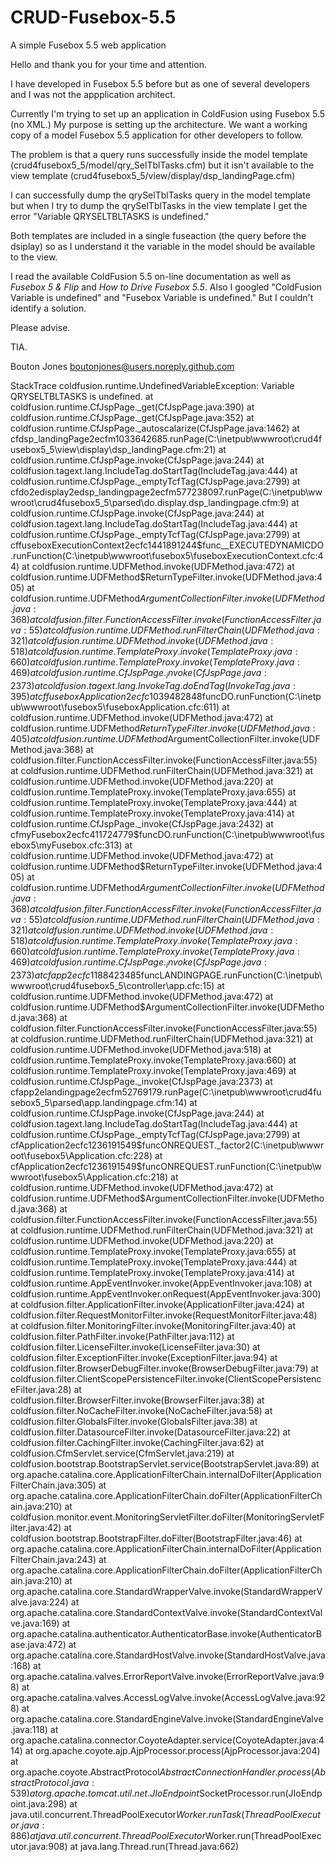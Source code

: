 CRUD-Fusebox-5.5
================

A simple Fusebox 5.5 web application

Hello and thank you for your time and attention.

I have developed in Fusebox 5.5 before but as one of several developers and I was not the appplication architect.

Currently I'm trying to set up an application in ColdFusion using Fusebox 5.5 (no XML.)   My purpose is setting up the architecture.  We want a working copy of a model Fusebox 5.5 application for other developers to follow.

The problem is that a query runs successfully inside the model template (crud4fusebox5_5/model/qry_SelTblTasks.cfm) but it isn't available to the view template (crud4fusebox5_5/view/display/dsp_landingPage.cfm)

I can successfully dump the qrySelTblTasks query in the model template but when I try to dump the qrySelTblTasks in the view template I get the error "Variable QRYSELTBLTASKS is undefined."

Both templates are included in a single fuseaction (the query before the dsiplay) so as I understand it the variable in the model should be available to the view.

I read the available ColdFusion 5.5 on-line documentation as well as _Fusebox 5 & Flip_ and _How to Drive Fusebox 5.5_.  Also I googled "ColdFusion Variable is undefined" and "Fusebox Variable is undefined." But I couldn't identify a solution.

Please advise.

TIA.

Bouton Jones
boutonjones@users.noreply.github.com


StackTrace 	coldfusion.runtime.UndefinedVariableException: Variable QRYSELTBLTASKS is undefined. at coldfusion.runtime.CfJspPage._get(CfJspPage.java:390) at coldfusion.runtime.CfJspPage._get(CfJspPage.java:352) at coldfusion.runtime.CfJspPage._autoscalarize(CfJspPage.java:1462) at cfdsp_landingPage2ecfm1033642685.runPage(C:\inetpub\wwwroot\crud4fusebox5_5\view\display\dsp_landingPage.cfm:21) at coldfusion.runtime.CfJspPage.invoke(CfJspPage.java:244) at coldfusion.tagext.lang.IncludeTag.doStartTag(IncludeTag.java:444) at coldfusion.runtime.CfJspPage._emptyTcfTag(CfJspPage.java:2799) at cfdo2edisplay2edsp_landingpage2ecfm577238097.runPage(C:\inetpub\wwwroot\crud4fusebox5_5\parsed\do.display.dsp_landingpage.cfm:9) at coldfusion.runtime.CfJspPage.invoke(CfJspPage.java:244) at coldfusion.tagext.lang.IncludeTag.doStartTag(IncludeTag.java:444) at coldfusion.runtime.CfJspPage._emptyTcfTag(CfJspPage.java:2799) at cffuseboxExecutionContext2ecfc1441891244$func__EXECUTEDYNAMICDO.runFunction(C:\inetpub\wwwroot\fusebox5\fuseboxExecutionContext.cfc:44) at coldfusion.runtime.UDFMethod.invoke(UDFMethod.java:472) at coldfusion.runtime.UDFMethod$ReturnTypeFilter.invoke(UDFMethod.java:405) at coldfusion.runtime.UDFMethod$ArgumentCollectionFilter.invoke(UDFMethod.java:368) at coldfusion.filter.FunctionAccessFilter.invoke(FunctionAccessFilter.java:55) at coldfusion.runtime.UDFMethod.runFilterChain(UDFMethod.java:321) at coldfusion.runtime.UDFMethod.invoke(UDFMethod.java:518) at coldfusion.runtime.TemplateProxy.invoke(TemplateProxy.java:660) at coldfusion.runtime.TemplateProxy.invoke(TemplateProxy.java:469) at coldfusion.runtime.CfJspPage._invoke(CfJspPage.java:2373) at coldfusion.tagext.lang.InvokeTag.doEndTag(InvokeTag.java:395) at cffuseboxApplication2ecfc1039482848$funcDO.runFunction(C:\inetpub\wwwroot\fusebox5\fuseboxApplication.cfc:611) at coldfusion.runtime.UDFMethod.invoke(UDFMethod.java:472) at coldfusion.runtime.UDFMethod$ReturnTypeFilter.invoke(UDFMethod.java:405) at coldfusion.runtime.UDFMethod$ArgumentCollectionFilter.invoke(UDFMethod.java:368) at coldfusion.filter.FunctionAccessFilter.invoke(FunctionAccessFilter.java:55) at coldfusion.runtime.UDFMethod.runFilterChain(UDFMethod.java:321) at coldfusion.runtime.UDFMethod.invoke(UDFMethod.java:220) at coldfusion.runtime.TemplateProxy.invoke(TemplateProxy.java:655) at coldfusion.runtime.TemplateProxy.invoke(TemplateProxy.java:444) at coldfusion.runtime.TemplateProxy.invoke(TemplateProxy.java:414) at coldfusion.runtime.CfJspPage._invoke(CfJspPage.java:2432) at cfmyFusebox2ecfc411724779$funcDO.runFunction(C:\inetpub\wwwroot\fusebox5\myFusebox.cfc:313) at coldfusion.runtime.UDFMethod.invoke(UDFMethod.java:472) at coldfusion.runtime.UDFMethod$ReturnTypeFilter.invoke(UDFMethod.java:405) at coldfusion.runtime.UDFMethod$ArgumentCollectionFilter.invoke(UDFMethod.java:368) at coldfusion.filter.FunctionAccessFilter.invoke(FunctionAccessFilter.java:55) at coldfusion.runtime.UDFMethod.runFilterChain(UDFMethod.java:321) at coldfusion.runtime.UDFMethod.invoke(UDFMethod.java:518) at coldfusion.runtime.TemplateProxy.invoke(TemplateProxy.java:660) at coldfusion.runtime.TemplateProxy.invoke(TemplateProxy.java:469) at coldfusion.runtime.CfJspPage._invoke(CfJspPage.java:2373) at cfapp2ecfc1188423485$funcLANDINGPAGE.runFunction(C:\inetpub\wwwroot\crud4fusebox5_5\controller\app.cfc:15) at coldfusion.runtime.UDFMethod.invoke(UDFMethod.java:472) at coldfusion.runtime.UDFMethod$ArgumentCollectionFilter.invoke(UDFMethod.java:368) at coldfusion.filter.FunctionAccessFilter.invoke(FunctionAccessFilter.java:55) at coldfusion.runtime.UDFMethod.runFilterChain(UDFMethod.java:321) at coldfusion.runtime.UDFMethod.invoke(UDFMethod.java:518) at coldfusion.runtime.TemplateProxy.invoke(TemplateProxy.java:660) at coldfusion.runtime.TemplateProxy.invoke(TemplateProxy.java:469) at coldfusion.runtime.CfJspPage._invoke(CfJspPage.java:2373) at cfapp2elandingpage2ecfm52769179.runPage(C:\inetpub\wwwroot\crud4fusebox5_5\parsed\app.landingpage.cfm:14) at coldfusion.runtime.CfJspPage.invoke(CfJspPage.java:244) at coldfusion.tagext.lang.IncludeTag.doStartTag(IncludeTag.java:444) at coldfusion.runtime.CfJspPage._emptyTcfTag(CfJspPage.java:2799) at cfApplication2ecfc1236191549$funcONREQUEST._factor2(C:\inetpub\wwwroot\fusebox5\Application.cfc:228) at cfApplication2ecfc1236191549$funcONREQUEST.runFunction(C:\inetpub\wwwroot\fusebox5\Application.cfc:218) at coldfusion.runtime.UDFMethod.invoke(UDFMethod.java:472) at coldfusion.runtime.UDFMethod$ArgumentCollectionFilter.invoke(UDFMethod.java:368) at coldfusion.filter.FunctionAccessFilter.invoke(FunctionAccessFilter.java:55) at coldfusion.runtime.UDFMethod.runFilterChain(UDFMethod.java:321) at coldfusion.runtime.UDFMethod.invoke(UDFMethod.java:220) at coldfusion.runtime.TemplateProxy.invoke(TemplateProxy.java:655) at coldfusion.runtime.TemplateProxy.invoke(TemplateProxy.java:444) at coldfusion.runtime.TemplateProxy.invoke(TemplateProxy.java:414) at coldfusion.runtime.AppEventInvoker.invoke(AppEventInvoker.java:108) at coldfusion.runtime.AppEventInvoker.onRequest(AppEventInvoker.java:300) at coldfusion.filter.ApplicationFilter.invoke(ApplicationFilter.java:424) at coldfusion.filter.RequestMonitorFilter.invoke(RequestMonitorFilter.java:48) at coldfusion.filter.MonitoringFilter.invoke(MonitoringFilter.java:40) at coldfusion.filter.PathFilter.invoke(PathFilter.java:112) at coldfusion.filter.LicenseFilter.invoke(LicenseFilter.java:30) at coldfusion.filter.ExceptionFilter.invoke(ExceptionFilter.java:94) at coldfusion.filter.BrowserDebugFilter.invoke(BrowserDebugFilter.java:79) at coldfusion.filter.ClientScopePersistenceFilter.invoke(ClientScopePersistenceFilter.java:28) at coldfusion.filter.BrowserFilter.invoke(BrowserFilter.java:38) at coldfusion.filter.NoCacheFilter.invoke(NoCacheFilter.java:58) at coldfusion.filter.GlobalsFilter.invoke(GlobalsFilter.java:38) at coldfusion.filter.DatasourceFilter.invoke(DatasourceFilter.java:22) at coldfusion.filter.CachingFilter.invoke(CachingFilter.java:62) at coldfusion.CfmServlet.service(CfmServlet.java:219) at coldfusion.bootstrap.BootstrapServlet.service(BootstrapServlet.java:89) at org.apache.catalina.core.ApplicationFilterChain.internalDoFilter(ApplicationFilterChain.java:305) at org.apache.catalina.core.ApplicationFilterChain.doFilter(ApplicationFilterChain.java:210) at coldfusion.monitor.event.MonitoringServletFilter.doFilter(MonitoringServletFilter.java:42) at coldfusion.bootstrap.BootstrapFilter.doFilter(BootstrapFilter.java:46) at org.apache.catalina.core.ApplicationFilterChain.internalDoFilter(ApplicationFilterChain.java:243) at org.apache.catalina.core.ApplicationFilterChain.doFilter(ApplicationFilterChain.java:210) at org.apache.catalina.core.StandardWrapperValve.invoke(StandardWrapperValve.java:224) at org.apache.catalina.core.StandardContextValve.invoke(StandardContextValve.java:169) at org.apache.catalina.authenticator.AuthenticatorBase.invoke(AuthenticatorBase.java:472) at org.apache.catalina.core.StandardHostValve.invoke(StandardHostValve.java:168) at org.apache.catalina.valves.ErrorReportValve.invoke(ErrorReportValve.java:98) at org.apache.catalina.valves.AccessLogValve.invoke(AccessLogValve.java:928) at org.apache.catalina.core.StandardEngineValve.invoke(StandardEngineValve.java:118) at org.apache.catalina.connector.CoyoteAdapter.service(CoyoteAdapter.java:414) at org.apache.coyote.ajp.AjpProcessor.process(AjpProcessor.java:204) at org.apache.coyote.AbstractProtocol$AbstractConnectionHandler.process(AbstractProtocol.java:539) at org.apache.tomcat.util.net.JIoEndpoint$SocketProcessor.run(JIoEndpoint.java:298) at java.util.concurrent.ThreadPoolExecutor$Worker.runTask(ThreadPoolExecutor.java:886) at java.util.concurrent.ThreadPoolExecutor$Worker.run(ThreadPoolExecutor.java:908) at java.lang.Thread.run(Thread.java:662) 
